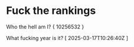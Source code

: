 # Fuck the rankings

Who the hell am I?
{ 10256532 }

What fucking year is it?
[ 2025-03-17T10:26:40Z ]
